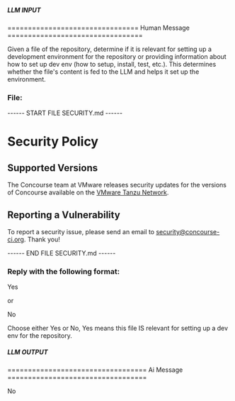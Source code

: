 ##### LLM INPUT #####
================================ Human Message =================================

Given a file of the repository, determine if it is relevant for setting up a development environment for the repository or providing information about how to set up dev env (how to setup, install, test, etc.). This determines whether the file's content is fed to the LLM and helps it set up the environment.

### File:
------ START FILE SECURITY.md ------
# Security Policy

## Supported Versions

The Concourse team at VMware releases security updates for the versions of Concourse available on the [VMware Tanzu Network](https://network.pivotal.io/products/p-concourse/).

## Reporting a Vulnerability

To report a security issue, please send an email to <security@concourse-ci.org>. Thank you!

------ END FILE SECURITY.md ------

### Reply with the following format:

<rel>Yes</rel>

or

<rel>No</rel>

Choose either Yes or No, Yes means this file IS relevant for setting up a dev env for the repository.

##### LLM OUTPUT #####
================================== Ai Message ==================================

<rel>No</rel>